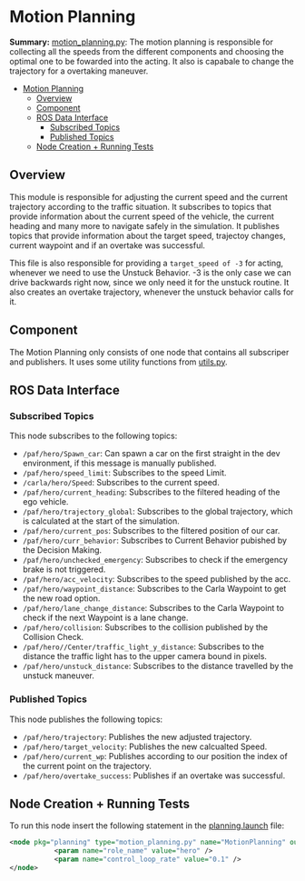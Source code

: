 # Motion Planning

**Summary:** [motion_planning.py](.../code/planning/local_planner/src/motion_planning.py):
The motion planning is responsible for collecting all the speeds from the different components and choosing the optimal one to be fowarded into the acting. It also is capabale to change the trajectory for a overtaking maneuver.

- [Motion Planning](#motion-planning)
  - [Overview](#overview)
  - [Component](#component)
  - [ROS Data Interface](#ros-data-interface)
    - [Subscribed Topics](#subscribed-topics)
    - [Published Topics](#published-topics)
  - [Node Creation + Running Tests](#node-creation--running-tests)

## Overview

This module is responsible for adjusting the current speed and the current trajectory according to the traffic situation. It subscribes to topics that provide information about the current speed of the vehicle, the current heading and many more to navigate safely in the simulation.
It publishes topics that provide information about the target speed, trajectoy changes, current waypoint and if an overtake was successful.

This file is also responsible for providing a ```target_speed of -3``` for acting, whenever we need to use the Unstuck Behavior. -3 is the only case we can drive backwards right now,
since we only need it for the unstuck routine. It also creates an overtake trajectory, whenever the unstuck behavior calls for it.

## Component

The Motion Planning only consists of one node that contains all subscriper and publishers. It uses some utility functions from [utils.py](../../code/planning/src/local_planner/utils.py).

## ROS Data Interface

### Subscribed Topics

This node subscribes to the following topics:

- `/paf/hero/Spawn_car`: Can spawn a car on the first straight in the dev environment, if this message is manually published.
- `/paf/hero/speed_limit`: Subscribes to the speed Limit.
- `/carla/hero/Speed`: Subscribes to the current speed.
- `/paf/hero/current_heading`: Subscribes to the filtered heading of the ego vehicle.
- `/paf/hero/trajectory_global`: Subscribes to the global trajectory, which is calculated at the start of the simulation.
- `/paf/hero/current_pos`: Subscribes to the filtered position of our car.
- `/paf/hero/curr_behavior`: Subscribes to Current Behavior pubished by the Decision Making.
- `/paf/hero/unchecked_emergency`: Subscribes to check if the emergency brake is not triggered.
- `/paf/hero/acc_velocity`: Subscribes to the speed published by the acc.
- `/paf/hero/waypoint_distance`: Subscribes to the Carla Waypoint to get the new road option.
- `/paf/hero/lane_change_distance`: Subscribes to the Carla Waypoint to check if the next Waypoint is a lane change.
- `/paf/hero/collision`: Subscribes to the collision published by the Collision Check.
- `/paf/hero//Center/traffic_light_y_distance`: Subscribes to the distance the traffic light has to the upper camera bound in pixels.
- `/paf/hero/unstuck_distance`: Subscribes to the distance travelled by the unstuck maneuver.

### Published Topics

This node publishes the following topics:

- `/paf/hero/trajectory`: Publishes the new adjusted trajectory.
- `/paf/hero/target_velocity`: Publishes the new calcualted Speed.
- `/paf/hero/current_wp`: Publishes according to our position the index of the current point on the trajectory.
- `/paf/hero/overtake_success`: Publishes if an overtake was successful.

## Node Creation + Running Tests

To run this node insert the following statement in the [planning.launch](../../code/planning/launch/planning.launch) file:

```xml
<node pkg="planning" type="motion_planning.py" name="MotionPlanning" output="screen">
           <param name="role_name" value="hero" />
           <param name="control_loop_rate" value="0.1" />
</node>
```
